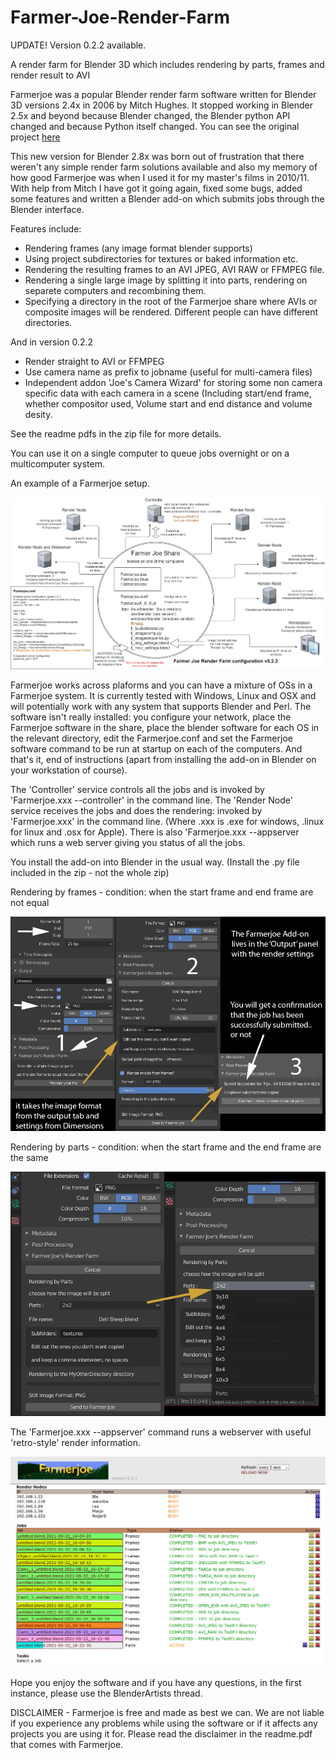 # Farmer-Joe-Render-Farm
UPDATE! Version 0.2.2 available.

A render farm for Blender 3D which includes rendering by parts, frames and render result to AVI

Farmerjoe was a popular Blender render farm software written for Blender 3D versions 2.4x in 2006 by Mitch Hughes. It stopped working in Blender 2.5x and beyond because Blender changed, the Blender python API changed and because Python itself changed. 
You can see the original project [here](https://github.com/lobonz/farmerjoe "lobonz farmerjoe repository")

This new version for Blender 2.8x was born out of frustration that there weren't any simple render farm solutions available and also my memory of how good Farmerjoe was when I used it for my master's films in 2010/11. With help from Mitch I have got it going again, fixed some bugs, added some features and written a Blender add-on which submits jobs through the Blender interface.

Features include:
- Rendering frames (any image format blender supports)
- Using project subdirectories for textures or baked information etc.
- Rendering the resulting frames to an AVI JPEG, AVI RAW or FFMPEG file.
- Rendering a single large image by splitting it into parts, rendering on separete computers and recombining them.
- Specifying a directory in the root of the Farmerjoe share where AVIs or composite images will be rendered. Different people can have different directories.

And in version 0.2.2
- Render straight to AVI or FFMPEG 
- Use camera name as prefix to jobname (useful for multi-camera files)
- Independent addon 'Joe's Camera Wizard' for storing some non camera specific data with each camera in a scene (Including start/end frame, whether compositor used, Volume start and end distance and volume desity.

See the readme pdfs in the zip file for more details.

You can use it on a single computer to queue jobs overnight or on a multicomputer system.

An example of a Farmerjoe setup.

![alt text](https://github.com/laurencitow/Farmer-Joe-Render-Farm/raw/master/for_readme/FarmerJoeSystem0_2_2.png "Farmer Joe System Diagram")

Farmerjoe works across plaforms and you can have a mixture of OSs in a Farmerjoe system. It is currently tested with Windows, Linux and OSX and will potentially work with any system that supports Blender and Perl. The software isn't really installed: you configure your network, place the Farmerjoe software in the share, place the blender software for each OS in the relevant directory, edit the Farmerjoe.conf and set the Farmerjoe software command to be run at startup on each of the computers. And that's it, end of instructions (apart from installing the add-on in Blender on your workstation of course).

The 'Controller' service controls all the jobs and is invoked by 'Farmerjoe.xxx --controller' in the command line.
The 'Render Node' service receives the jobs and does the rendering: invoked by 'Farmerjoe.xxx' in the command line.
(Where .xxx is .exe for windows, .linux for linux and .osx for Apple). There is also 'Farmerjoe.xxx --appserver which runs a web server giving you status of all the jobs.

You install the add-on into Blender in the usual way. (Install the .py file included in the zip - not the whole zip)

Rendering by frames - condition: when the start frame and end frame are not equal


![alt text](https://github.com/laurencitow/Farmer-Joe-Render-Farm/raw/master/for_readme/Addondetail.png "Farmerjoe add-on rendering frames")


Rendering by parts - condition: when the start frame and the end frame are the same


![alt text](https://github.com/laurencitow/Farmer-Joe-Render-Farm/raw/master/for_readme/AddonParts.png "Farmer Joe add-on rendering parts")

The 'Farmerjoe.xxx --appserver' command runs a webserver with useful 'retro-style' render information.

![alt text](https://github.com/laurencitow/Farmer-Joe-Render-Farm/raw/master/for_readme/FJ.jpg "Farmer Joe webpage for status monitoring")


Hope you enjoy the software and if you have any questions, in the first instance, please use the BlenderArtists thread.

DISCLAIMER - Farmerjoe is free and made as best we can. We are not liable if you experience any problems while using the software or if it affects any projects you are using it for. Please read the disclaimer in the readme.pdf that comes with Farmerjoe.
